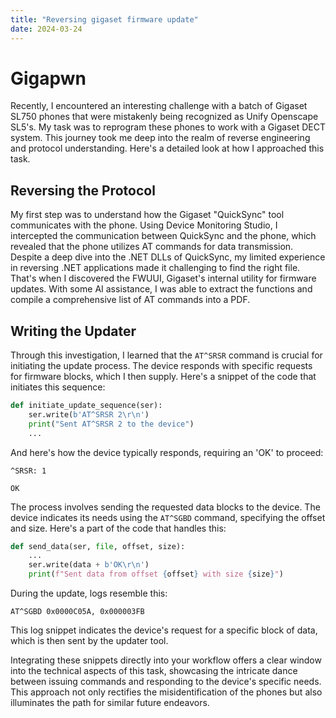 ```yaml
---
title: "Reversing gigaset firmware update"
date: 2024-03-24
---
```


# Gigapwn

Recently, I encountered an interesting challenge with a batch of Gigaset SL750 phones that were mistakenly being recognized as Unify Openscape SL5's. My task was to reprogram these phones to work with a Gigaset DECT system. This journey took me deep into the realm of reverse engineering and protocol understanding. Here's a detailed look at how I approached this task.

## Reversing the Protocol

My first step was to understand how the Gigaset "QuickSync" tool communicates with the phone. Using Device Monitoring Studio, I intercepted the communication between QuickSync and the phone, which revealed that the phone utilizes AT commands for data transmission. Despite a deep dive into the .NET DLLs of QuickSync, my limited experience in reversing .NET applications made it challenging to find the right file. That's when I discovered the FWUUI, Gigaset's internal utility for firmware updates. With some AI assistance, I was able to extract the functions and compile a comprehensive list of AT commands into a PDF.

## Writing the Updater

Through this investigation, I learned that the `AT^SRSR` command is crucial for initiating the update process. The device responds with specific requests for firmware blocks, which I then supply. Here's a snippet of the code that initiates this sequence:

```python
def initiate_update_sequence(ser):
    ser.write(b'AT^SRSR 2\r\n')
    print("Sent AT^SRSR 2 to the device")
    ...
```

And here's how the device typically responds, requiring an 'OK' to proceed:

```
^SRSR: 1

OK
```

The process involves sending the requested data blocks to the device. The device indicates its needs using the `AT^SGBD` command, specifying the offset and size. Here's a part of the code that handles this:

```python
def send_data(ser, file, offset, size):
    ...
    ser.write(data + b'OK\r\n')
    print(f"Sent data from offset {offset} with size {size}")
```

During the update, logs resemble this:

```
AT^SGBD 0x0000C05A, 0x000003FB
```

This log snippet indicates the device's request for a specific block of data, which is then sent by the updater tool. 

Integrating these snippets directly into your workflow offers a clear window into the technical aspects of this task, showcasing the intricate dance between issuing commands and responding to the device's specific needs. This approach not only rectifies the misidentification of the phones but also illuminates the path for similar future endeavors.
